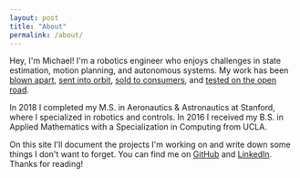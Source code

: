 ```yaml
---
layout: post
title: "About"
permalink: /about/
---
```


Hey, I'm Michael! I'm a robotics engineer who enjoys challenges in state estimation, motion planning, and autonomous systems. My work has been [blown apart](https://www.space.com/27596-planetary-resources-spacecraft-antares-explosion.html), [sent into orbit](http://newsroom.ucla.edu/stories/UCLA-ELFIN-launch), [sold to consumers](https://mashable.com/2017/12/20/magic-leap-mixed-reality-headset-revealed/), and [tested on the open road](https://techcrunch.com/2019/06/03/aptivs-self-driving-bmws-have-made-more-than-50000-rides-on-the-lyft-app-in-las-vegas/).

In 2018 I completed my M.S. in Aeronautics & Astronautics at Stanford, where I specialized in robotics and controls. In 2016 I received my B.S. in Applied Mathematics with a Specialization in Computing from UCLA.

On this site I'll document the projects I'm working on and write down some things I don't want to forget. You can find me on [GitHub](https://github.com/mbanderson) and [LinkedIn](https://www.linkedin.com/in/mbanderson1/). Thanks for reading!
